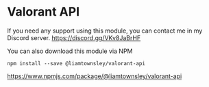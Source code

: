 # Valorant API
If you need any support using this module, you can contact me in my Discord server.
https://discord.gg/VKv8JaBrHF

You can also download this module via NPM
```
npm install --save @liamtownsley/valorant-api
```
https://www.npmjs.com/package/@liamtownsley/valorant-api
